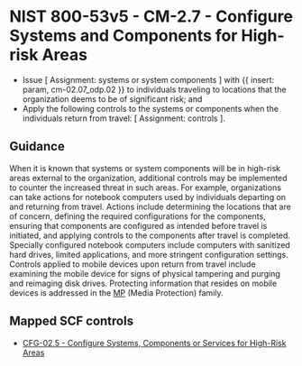# NIST 800-53v5 - CM-2.7 - Configure Systems and Components for High-risk Areas
- Issue \[ Assignment: systems or system components \] with {{ insert: param, cm-02.07_odp.02 }} to individuals traveling to locations that the organization deems to be of significant risk; and
- Apply the following controls to the systems or components when the individuals return from travel: \[ Assignment: controls \].
## Guidance
When it is known that systems or system components will be in high-risk areas external to the organization, additional controls may be implemented to counter the increased threat in such areas. For example, organizations can take actions for notebook computers used by individuals departing on and returning from travel. Actions include determining the locations that are of concern, defining the required configurations for the components, ensuring that components are configured as intended before travel is initiated, and applying controls to the components after travel is completed. Specially configured notebook computers include computers with sanitized hard drives, limited applications, and more stringent configuration settings. Controls applied to mobile devices upon return from travel include examining the mobile device for signs of physical tampering and purging and reimaging disk drives. Protecting information that resides on mobile devices is addressed in the [MP](#mp) (Media Protection) family.
## Mapped SCF controls
- [CFG-02.5 - Configure Systems, Components or Services for High-Risk Areas](../scf/cfg-025-configuresystems,componentsorservicesforhigh-riskareas.md)
